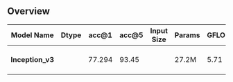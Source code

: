 ## Overview

| Model Name  | **Dtype** |**acc@1**    | **acc@5** |  **Input Size**  | **Params**   | **GFLOPS**  | **Memory**  | **Pre-trained Weights**    |
|   -------   | -------   |   -------   |   -----   |   ------------   |   ---------  |  ---------  |  --------   |   ----------------------   |
| **Inception_v3**        |           |   77.294    |   93.45     |                  |   27.2M      |   5.71      |             | [[TorchScript]](), [[ONNX]](), [[TFLite]]() |

